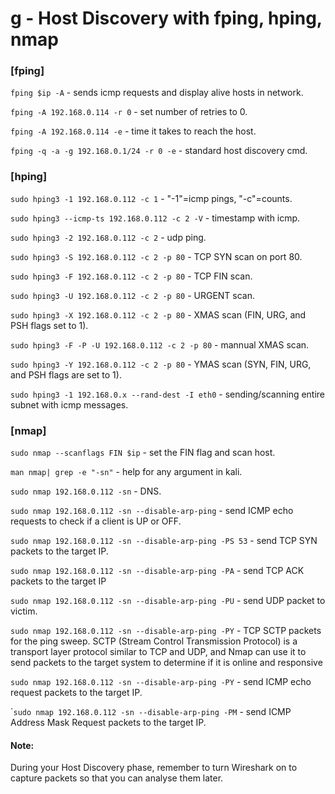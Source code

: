 # g - Host Discovery with fping, hping, nmap

### \[fping]

`fping $ip -A` - sends icmp requests and display alive hosts in network.

`fping -A 192.168.0.114 -r 0` - set number of retries to 0.

`fping -A 192.168.0.114 -e` - time it takes to reach the host.

`fping -q -a -g 192.168.0.1/24 -r 0 -e` - standard host discovery cmd.

### \[hping]

`sudo hping3 -1 192.168.0.112 -c 1` - "-1"=icmp pings,  "-c"=counts.

`sudo hping3 --icmp-ts 192.168.0.112 -c 2 -V` - timestamp with icmp.

`sudo hping3 -2 192.168.0.112 -c 2` - udp ping.

`sudo hping3 -S 192.168.0.112 -c 2 -p 80` - TCP SYN scan on port 80.

`sudo hping3 -F 192.168.0.112 -c 2 -p 80` -  TCP FIN scan.

`sudo hping3 -U 192.168.0.112 -c 2 -p 80` - URGENT scan.

`sudo hping3 -X 192.168.0.112 -c 2 -p 80` - XMAS scan (FIN, URG, and PSH flags set to 1).

`sudo hping3 -F -P -U 192.168.0.112 -c 2 -p 80` - mannual XMAS scan.

`sudo hping3 -Y 192.168.0.112 -c 2 -p 80` -  YMAS scan (SYN, FIN, URG, and PSH flags are set to 1).

`sudo hping3 -1 192.168.0.x --rand-dest -I eth0` - sending/scanning entire subnet with icmp messages.

### \[nmap]

`sudo nmap --scanflags FIN $ip` - set the FIN flag and scan host.

`man nmap| grep -e "-sn"` - help for any argument in kali.

`sudo nmap 192.168.0.112 -sn` - DNS.

`sudo nmap 192.168.0.112 -sn --disable-arp-ping` - send ICMP echo requests to check if a client is UP or OFF.

`sudo nmap 192.168.0.112 -sn --disable-arp-ping -PS 53` - send TCP SYN packets to the target IP.

`sudo nmap 192.168.0.112 -sn --disable-arp-ping -PA` - send TCP ACK packets to the target IP

`sudo nmap 192.168.0.112 -sn --disable-arp-ping -PU` - send UDP packet to victim.

`sudo nmap 192.168.0.112 -sn --disable-arp-ping -PY` - TCP SCTP packets for the ping sweep. SCTP (Stream Control Transmission Protocol) is a transport layer protocol similar to TCP and UDP, and Nmap can use it to send packets to the target system to determine if it is online and responsive

`sudo nmap 192.168.0.112 -sn --disable-arp-ping -PY` - send ICMP echo request packets to the target IP.

\``sudo nmap 192.168.0.112 -sn --disable-arp-ping -PM` - send ICMP Address Mask Request packets to the target IP.&#x20;

#### Note:

During your Host Discovery phase, remember to turn Wireshark on to capture packets so that you can analyse them later.
